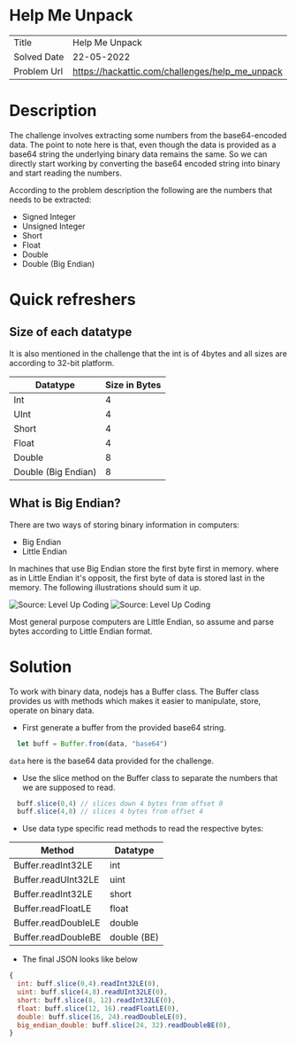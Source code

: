 # Help Me Unpack

|             |                                                 |
|-------------|-------------------------------------------------|
| Title       | Help Me Unpack                                  |
| Solved Date | 22-05-2022                                      |
| Problem Url | https://hackattic.com/challenges/help_me_unpack |

# Description

The challenge involves extracting some numbers from the base64-encoded data. The point to note here is that, even though the data is provided as a base64 string the underlying binary data remains the same. So we can directly start working by converting the base64 encoded string into binary and start reading the numbers.

According to the problem description the following are the numbers that needs to be extracted:
- Signed Integer
- Unsigned Integer
- Short
- Float
- Double
- Double (Big Endian)

# Quick refreshers

## Size of each datatype

It is also mentioned in the challenge that the int is of 4bytes and all sizes are according to 32-bit platform.

| Datatype            | Size in Bytes |
|---------------------|---------------|
| Int                 | 4             |
| UInt                | 4             |
| Short               | 4             |
| Float               | 4             |
| Double              | 8             |
| Double (Big Endian) | 8             |

## What is Big Endian?

There are two ways of storing binary information in computers:
- Big Endian
- Little Endian

In machines that use Big Endian store the first byte first in memory. where as in Little Endian it's opposit, the first byte of data is stored last in the memory. The following illustrations should sum it up.

![Source: [Level Up Coding](https://levelup.gitconnected.com/little-endian-vs-big-endian-eb2a2c3a9135)](https://miro.medium.com/max/1262/1*lYhlPj4s2H2JoFpvKdjxbw.png)
![Source: [Level Up Coding](https://levelup.gitconnected.com/little-endian-vs-big-endian-eb2a2c3a9135)](https://miro.medium.com/max/1386/1*DHeD_BKY61AW8jqBX5vVmA.png)

Most general purpose computers are Little Endian, so assume and parse bytes according to Little Endian format.

# Solution

To work with binary data, nodejs has a Buffer class. The Buffer class provides us with methods which makes it easier to manipulate, store, operate on binary data.

- First generate a buffer from the provided base64 string.
```js
  let buff = Buffer.from(data, "base64")
```
`data` here is the base64 data provided for the challenge.

- Use the slice method on the Buffer class to separate the numbers that we are supposed to read.
```js
  buff.slice(0,4) // slices down 4 bytes from offset 0
  buff.slice(4,8) // slices 4 bytes from offset 4
```

- Use data type specific read methods to read the respective bytes:

| Method              | Datatype    |
|---------------------|-------------|
| Buffer.readInt32LE  | int         |
| Buffer.readUInt32LE | uint        |
| Buffer.readInt32LE  | short       |
| Buffer.readFloatLE  | float       |
| Buffer.readDoubleLE | double      |
| Buffer.readDoubleBE | double (BE) |

- The final JSON looks like below
```js
{
  int: buff.slice(0,4).readInt32LE(0),
  uint: buff.slice(4,8).readUInt32LE(0),
  short: buff.slice(8, 12).readInt32LE(0),
  float: buff.slice(12, 16).readFloatLE(0),
  double: buff.slice(16, 24).readDoubleLE(0),
  big_endian_double: buff.slice(24, 32).readDoubleBE(0),
}
```